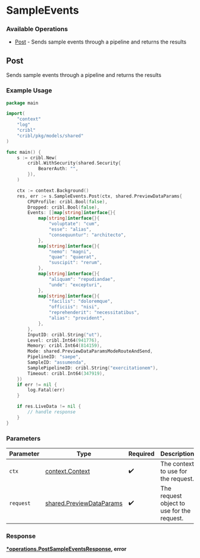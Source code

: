 # SampleEvents

### Available Operations

* [Post](#post) - Sends sample events through a pipeline and returns the results

## Post

Sends sample events through a pipeline and returns the results

### Example Usage

```go
package main

import(
	"context"
	"log"
	"cribl"
	"cribl/pkg/models/shared"
)

func main() {
    s := cribl.New(
        cribl.WithSecurity(shared.Security{
            BearerAuth: "",
        }),
    )

    ctx := context.Background()
    res, err := s.SampleEvents.Post(ctx, shared.PreviewDataParams{
        CPUProfile: cribl.Bool(false),
        Dropped: cribl.Bool(false),
        Events: []map[string]interface{}{
            map[string]interface{}{
                "voluptate": "cum",
                "esse": "alias",
                "consequuntur": "architecto",
            },
            map[string]interface{}{
                "nemo": "magni",
                "quae": "quaerat",
                "suscipit": "rerum",
            },
            map[string]interface{}{
                "aliquam": "repudiandae",
                "unde": "excepturi",
            },
            map[string]interface{}{
                "facilis": "doloremque",
                "officiis": "nisi",
                "reprehenderit": "necessitatibus",
                "alias": "provident",
            },
        },
        InputID: cribl.String("ut"),
        Level: cribl.Int64(941776),
        Memory: cribl.Int64(814159),
        Mode: shared.PreviewDataParamsModeRouteAndSend,
        PipelineID: "saepe",
        SampleID: "assumenda",
        SamplePipelineID: cribl.String("exercitationem"),
        Timeout: cribl.Int64(347919),
    })
    if err != nil {
        log.Fatal(err)
    }

    if res.LiveData != nil {
        // handle response
    }
}
```

### Parameters

| Parameter                                                            | Type                                                                 | Required                                                             | Description                                                          |
| -------------------------------------------------------------------- | -------------------------------------------------------------------- | -------------------------------------------------------------------- | -------------------------------------------------------------------- |
| `ctx`                                                                | [context.Context](https://pkg.go.dev/context#Context)                | :heavy_check_mark:                                                   | The context to use for the request.                                  |
| `request`                                                            | [shared.PreviewDataParams](../../models/shared/previewdataparams.md) | :heavy_check_mark:                                                   | The request object to use for the request.                           |


### Response

**[*operations.PostSampleEventsResponse](../../models/operations/postsampleeventsresponse.md), error**

